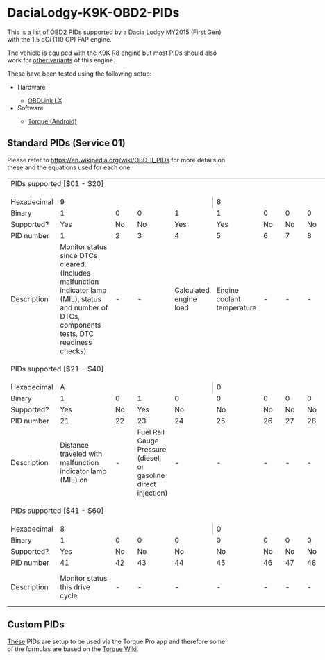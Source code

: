 # DaciaLodgy-K9K-OBD2-PIDs

This is a list of OBD2 PIDs supported by a Dacia Lodgy MY2015 (First Gen) with the 1.5 dCi (110 CP) FAP engine.

The vehicle is equiped with the K9K R8 engine but most PIDs should also work for <a href="https://en.wikipedia.org/wiki/Renault_K-Type_engine#K9K_dCi">other variants</a> of this engine.

These have been tested using the following setup:
<ul>
<li>Hardware</li>
        <ul>
        <li><a href="https://www.scantool.net/obdlink-lxbt/">OBDLink LX</a>
        </ul>
<li>Software</li>
        <ul>
        <li><a href="https://play.google.com/store/apps/details?id=org.prowl.torque&hl=en&gl=US">Torque (Android)</a></li>
        </ul>
</ul>

<h2> Standard PIDs (Service 01) </h2>

Please refer to https://en.wikipedia.org/wiki/OBD-II_PIDs for more details on these and the equations used for each one.

<table border="0" cellpadding="0" cellspacing="0" width="2259" style="border-collapse:
 collapse;table-layout:fixed;width:1694pt">
 <colgroup><col class="xl65" width="92" style="mso-width-source:userset;mso-width-alt:3364;
 width:69pt">
 <col class="xl65" width="152" style="mso-width-source:userset;mso-width-alt:5558;
 width:114pt">
 <col class="xl65" width="64" span="3" style="width:48pt">
 <col class="xl65" width="75" style="mso-width-source:userset;mso-width-alt:2742;
 width:56pt">
 <col class="xl65" width="64" span="6" style="width:48pt">
 <col class="xl65" width="72" style="mso-width-source:userset;mso-width-alt:2633;
 width:54pt">
 <col class="xl65" width="64" span="2" style="width:48pt">
 <col class="xl65" width="76" style="mso-width-source:userset;mso-width-alt:2779;
 width:57pt">
 <col class="xl65" width="64" span="17" style="width:48pt">
 </colgroup><tbody><tr height="15" style="height:11.25pt">
  <td height="15" class="xl65" colspan="2" width="244" style="height:11.25pt;
  mso-ignore:colspan;width:183pt">PIDs supported [$01 - $20]	</td>
  <td class="xl65" width="64" style="width:48pt"></td>
  <td class="xl65" width="64" style="width:48pt"></td>
  <td class="xl65" width="64" style="width:48pt"></td>
  <td class="xl65" width="75" style="width:56pt"></td>
  <td class="xl65" width="64" style="width:48pt"></td>
  <td class="xl65" width="64" style="width:48pt"></td>
  <td class="xl65" width="64" style="width:48pt"></td>
  <td class="xl65" width="64" style="width:48pt"></td>
  <td class="xl65" width="64" style="width:48pt"></td>
  <td class="xl65" width="64" style="width:48pt"></td>
  <td class="xl65" width="72" style="width:54pt"></td>
  <td class="xl65" width="64" style="width:48pt"></td>
  <td class="xl65" width="64" style="width:48pt"></td>
  <td class="xl65" width="76" style="width:57pt"></td>
  <td class="xl65" width="64" style="width:48pt"></td>
  <td class="xl65" width="64" style="width:48pt"></td>
  <td class="xl65" width="64" style="width:48pt"></td>
  <td class="xl65" width="64" style="width:48pt"></td>
  <td class="xl65" width="64" style="width:48pt"></td>
  <td class="xl65" width="64" style="width:48pt"></td>
  <td class="xl65" width="64" style="width:48pt"></td>
  <td class="xl65" width="64" style="width:48pt"></td>
  <td class="xl65" width="64" style="width:48pt"></td>
  <td class="xl65" width="64" style="width:48pt"></td>
  <td class="xl65" width="64" style="width:48pt"></td>
  <td class="xl65" width="64" style="width:48pt"></td>
  <td class="xl65" width="64" style="width:48pt"></td>
  <td class="xl65" width="64" style="width:48pt"></td>
  <td class="xl65" width="64" style="width:48pt"></td>
  <td class="xl65" width="64" style="width:48pt"></td>
  <td class="xl65" width="64" style="width:48pt"></td>
 </tr>
 <tr height="16" style="height:12.0pt">
  <td height="16" class="xl65" style="height:12.0pt"></td>
  <td class="xl65"></td>
  <td class="xl65"></td>
  <td class="xl65"></td>
  <td class="xl65"></td>
  <td class="xl65"></td>
  <td class="xl65"></td>
  <td class="xl65"></td>
  <td class="xl65"></td>
  <td class="xl65"></td>
  <td class="xl65"></td>
  <td class="xl65"></td>
  <td class="xl65"></td>
  <td class="xl65"></td>
  <td class="xl65"></td>
  <td class="xl65"></td>
  <td class="xl65"></td>
  <td class="xl65"></td>
  <td class="xl65"></td>
  <td class="xl65"></td>
  <td class="xl65"></td>
  <td class="xl65"></td>
  <td class="xl65"></td>
  <td class="xl65"></td>
  <td class="xl65"></td>
  <td class="xl65"></td>
  <td class="xl65"></td>
  <td class="xl65"></td>
  <td class="xl65"></td>
  <td class="xl65"></td>
  <td class="xl65"></td>
  <td class="xl65"></td>
  <td class="xl65"></td>
 </tr>
 <tr height="16" style="height:12.0pt">
  <td height="16" class="xl66" width="92" style="height:12.0pt;width:69pt">Hexadecimal</td>
  <td colspan="4" class="xl71" width="344" style="border-right:1.0pt solid #A2A9B1;
  border-left:none;width:258pt">9</td>
  <td colspan="4" class="xl71" width="267" style="border-right:1.0pt solid #A2A9B1;
  border-left:none;width:200pt">8</td>
  <td colspan="4" class="xl71" width="264" style="border-right:1.0pt solid #A2A9B1;
  border-left:none;width:198pt">3</td>
  <td colspan="4" class="xl71" width="268" style="border-right:1.0pt solid #A2A9B1;
  border-left:none;width:201pt">B</td>
  <td colspan="4" class="xl71" width="256" style="border-right:1.0pt solid #A2A9B1;
  border-left:none;width:192pt">A</td>
  <td colspan="4" class="xl71" width="256" style="border-right:1.0pt solid #A2A9B1;
  border-left:none;width:192pt">0</td>
  <td colspan="4" class="xl71" width="256" style="border-right:1.0pt solid #A2A9B1;
  border-left:none;width:192pt">1</td>
  <td colspan="4" class="xl71" width="256" style="border-right:1.0pt solid #A2A9B1;
  border-left:none;width:192pt">1</td>
 </tr>
 <tr height="16" style="height:12.0pt">
  <td height="16" class="xl66" width="92" style="height:12.0pt;border-top:none;
  width:69pt">Binary</td>
  <td class="xl67" width="152" style="border-top:none;border-left:none;width:114pt">1</td>
  <td class="xl67" width="64" style="border-top:none;border-left:none;width:48pt">0</td>
  <td class="xl67" width="64" style="border-top:none;border-left:none;width:48pt">0</td>
  <td class="xl67" width="64" style="border-top:none;border-left:none;width:48pt">1</td>
  <td class="xl67" width="75" style="border-top:none;border-left:none;width:56pt">1</td>
  <td class="xl67" width="64" style="border-top:none;border-left:none;width:48pt">0</td>
  <td class="xl67" width="64" style="border-top:none;border-left:none;width:48pt">0</td>
  <td class="xl67" width="64" style="border-top:none;border-left:none;width:48pt">0</td>
  <td class="xl67" width="64" style="border-top:none;border-left:none;width:48pt">0</td>
  <td class="xl67" width="64" style="border-top:none;border-left:none;width:48pt">0</td>
  <td class="xl67" width="64" style="border-top:none;border-left:none;width:48pt">1</td>
  <td class="xl67" width="72" style="border-top:none;border-left:none;width:54pt">1</td>
  <td class="xl67" width="64" style="border-top:none;border-left:none;width:48pt">1</td>
  <td class="xl67" width="64" style="border-top:none;border-left:none;width:48pt">0</td>
  <td class="xl67" width="76" style="border-top:none;border-left:none;width:57pt">1</td>
  <td class="xl67" width="64" style="border-top:none;border-left:none;width:48pt">1</td>
  <td class="xl67" width="64" style="border-top:none;border-left:none;width:48pt">1</td>
  <td class="xl67" width="64" style="border-top:none;border-left:none;width:48pt">0</td>
  <td class="xl67" width="64" style="border-top:none;border-left:none;width:48pt">1</td>
  <td class="xl67" width="64" style="border-top:none;border-left:none;width:48pt">0</td>
  <td class="xl67" width="64" style="border-top:none;border-left:none;width:48pt">0</td>
  <td class="xl67" width="64" style="border-top:none;border-left:none;width:48pt">0</td>
  <td class="xl67" width="64" style="border-top:none;border-left:none;width:48pt">0</td>
  <td class="xl67" width="64" style="border-top:none;border-left:none;width:48pt">0</td>
  <td class="xl67" width="64" style="border-top:none;border-left:none;width:48pt">0</td>
  <td class="xl67" width="64" style="border-top:none;border-left:none;width:48pt">0</td>
  <td class="xl67" width="64" style="border-top:none;border-left:none;width:48pt">0</td>
  <td class="xl67" width="64" style="border-top:none;border-left:none;width:48pt">1</td>
  <td class="xl67" width="64" style="border-top:none;border-left:none;width:48pt">0</td>
  <td class="xl67" width="64" style="border-top:none;border-left:none;width:48pt">0</td>
  <td class="xl67" width="64" style="border-top:none;border-left:none;width:48pt">0</td>
  <td class="xl67" width="64" style="border-top:none;border-left:none;width:48pt">1</td>
 </tr>
 <tr height="16" style="height:12.0pt">
  <td height="16" class="xl66" width="92" style="height:12.0pt;border-top:none;
  width:69pt">Supported?</td>
  <td class="xl68" width="152" style="border-top:none;border-left:none;width:114pt">Yes</td>
  <td class="xl69" width="64" style="border-top:none;border-left:none;width:48pt">No</td>
  <td class="xl69" width="64" style="border-top:none;border-left:none;width:48pt">No</td>
  <td class="xl68" width="64" style="border-top:none;border-left:none;width:48pt">Yes</td>
  <td class="xl68" width="75" style="border-top:none;border-left:none;width:56pt">Yes</td>
  <td class="xl69" width="64" style="border-top:none;border-left:none;width:48pt">No</td>
  <td class="xl69" width="64" style="border-top:none;border-left:none;width:48pt">No</td>
  <td class="xl69" width="64" style="border-top:none;border-left:none;width:48pt">No</td>
  <td class="xl69" width="64" style="border-top:none;border-left:none;width:48pt">No</td>
  <td class="xl69" width="64" style="border-top:none;border-left:none;width:48pt">No</td>
  <td class="xl68" width="64" style="border-top:none;border-left:none;width:48pt">Yes</td>
  <td class="xl68" width="72" style="border-top:none;border-left:none;width:54pt">Yes</td>
  <td class="xl68" width="64" style="border-top:none;border-left:none;width:48pt">Yes</td>
  <td class="xl69" width="64" style="border-top:none;border-left:none;width:48pt">No</td>
  <td class="xl68" width="76" style="border-top:none;border-left:none;width:57pt">Yes</td>
  <td class="xl68" width="64" style="border-top:none;border-left:none;width:48pt">Yes</td>
  <td class="xl68" width="64" style="border-top:none;border-left:none;width:48pt">Yes</td>
  <td class="xl69" width="64" style="border-top:none;border-left:none;width:48pt">No</td>
  <td class="xl68" width="64" style="border-top:none;border-left:none;width:48pt">Yes</td>
  <td class="xl69" width="64" style="border-top:none;border-left:none;width:48pt">No</td>
  <td class="xl69" width="64" style="border-top:none;border-left:none;width:48pt">No</td>
  <td class="xl69" width="64" style="border-top:none;border-left:none;width:48pt">No</td>
  <td class="xl69" width="64" style="border-top:none;border-left:none;width:48pt">No</td>
  <td class="xl69" width="64" style="border-top:none;border-left:none;width:48pt">No</td>
  <td class="xl69" width="64" style="border-top:none;border-left:none;width:48pt">No</td>
  <td class="xl69" width="64" style="border-top:none;border-left:none;width:48pt">No</td>
  <td class="xl69" width="64" style="border-top:none;border-left:none;width:48pt">No</td>
  <td class="xl68" width="64" style="border-top:none;border-left:none;width:48pt">Yes</td>
  <td class="xl69" width="64" style="border-top:none;border-left:none;width:48pt">No</td>
  <td class="xl69" width="64" style="border-top:none;border-left:none;width:48pt">No</td>
  <td class="xl69" width="64" style="border-top:none;border-left:none;width:48pt">No</td>
  <td class="xl68" width="64" style="border-top:none;border-left:none;width:48pt">Yes</td>
 </tr>
 <tr height="16" style="height:12.0pt">
  <td height="16" class="xl66" width="92" style="height:12.0pt;border-top:none;
  width:69pt">PID number</td>
  <td class="xl67" width="152" style="border-top:none;border-left:none;width:114pt">1</td>
  <td class="xl67" width="64" style="border-top:none;border-left:none;width:48pt">2</td>
  <td class="xl67" width="64" style="border-top:none;border-left:none;width:48pt">3</td>
  <td class="xl67" width="64" style="border-top:none;border-left:none;width:48pt">4</td>
  <td class="xl67" width="75" style="border-top:none;border-left:none;width:56pt">5</td>
  <td class="xl67" width="64" style="border-top:none;border-left:none;width:48pt">6</td>
  <td class="xl67" width="64" style="border-top:none;border-left:none;width:48pt">7</td>
  <td class="xl67" width="64" style="border-top:none;border-left:none;width:48pt">8</td>
  <td class="xl67" width="64" style="border-top:none;border-left:none;width:48pt">9</td>
  <td class="xl67" width="64" style="border-top:none;border-left:none;width:48pt">0A</td>
  <td class="xl67" width="64" style="border-top:none;border-left:none;width:48pt">0B</td>
  <td class="xl67" width="72" style="border-top:none;border-left:none;width:54pt">0C</td>
  <td class="xl67" width="64" style="border-top:none;border-left:none;width:48pt">0D</td>
  <td class="xl67" width="64" style="border-top:none;border-left:none;width:48pt">0E</td>
  <td class="xl67" width="76" style="border-top:none;border-left:none;width:57pt">0F</td>
  <td class="xl67" width="64" style="border-top:none;border-left:none;width:48pt">10</td>
  <td class="xl67" width="64" style="border-top:none;border-left:none;width:48pt">11</td>
  <td class="xl67" width="64" style="border-top:none;border-left:none;width:48pt">12</td>
  <td class="xl67" width="64" style="border-top:none;border-left:none;width:48pt">13</td>
  <td class="xl67" width="64" style="border-top:none;border-left:none;width:48pt">14</td>
  <td class="xl67" width="64" style="border-top:none;border-left:none;width:48pt">15</td>
  <td class="xl67" width="64" style="border-top:none;border-left:none;width:48pt">16</td>
  <td class="xl67" width="64" style="border-top:none;border-left:none;width:48pt">17</td>
  <td class="xl67" width="64" style="border-top:none;border-left:none;width:48pt">18</td>
  <td class="xl67" width="64" style="border-top:none;border-left:none;width:48pt">19</td>
  <td class="xl67" width="64" style="border-top:none;border-left:none;width:48pt">1A</td>
  <td class="xl67" width="64" style="border-top:none;border-left:none;width:48pt">1B</td>
  <td class="xl67" width="64" style="border-top:none;border-left:none;width:48pt">1C</td>
  <td class="xl67" width="64" style="border-top:none;border-left:none;width:48pt">1D</td>
  <td class="xl67" width="64" style="border-top:none;border-left:none;width:48pt">1E</td>
  <td class="xl67" width="64" style="border-top:none;border-left:none;width:48pt">1F</td>
  <td class="xl67" width="64" style="border-top:none;border-left:none;width:48pt">20</td>
 </tr>
 <tr height="91" style="height:68.25pt">
  <td height="91" class="xl66" width="92" style="height:68.25pt;border-top:none;
  width:69pt">Description</td>
  <td class="xl74" width="152" style="border-top:none;border-left:none;width:114pt">Monitor
  status since DTCs cleared. (Includes malfunction indicator lamp (MIL), status
  and number of DTCs, components tests, DTC readiness checks)</td>
  <td class="xl70" width="64" style="border-top:none;border-left:none;width:48pt">-</td>
  <td class="xl70" width="64" style="border-top:none;border-left:none;width:48pt">-</td>
  <td class="xl70" width="64" style="border-top:none;border-left:none;width:48pt">Calculated
  engine load</td>
  <td class="xl70" width="75" style="border-top:none;border-left:none;width:56pt">Engine
  coolant temperature</td>
  <td class="xl70" width="64" style="border-top:none;border-left:none;width:48pt">-</td>
  <td class="xl70" width="64" style="border-top:none;border-left:none;width:48pt">-</td>
  <td class="xl70" width="64" style="border-top:none;border-left:none;width:48pt">-</td>
  <td class="xl70" width="64" style="border-top:none;border-left:none;width:48pt">-</td>
  <td class="xl70" width="64" style="border-top:none;border-left:none;width:48pt">-</td>
  <td class="xl70" width="64" style="border-top:none;border-left:none;width:48pt">Intake
  manifold absolute pressure</td>
  <td class="xl70" width="72" style="border-top:none;border-left:none;width:54pt">Engine
  speed</td>
  <td class="xl70" width="64" style="border-top:none;border-left:none;width:48pt">Vehicle
  speed</td>
  <td class="xl70" width="64" style="border-top:none;border-left:none;width:48pt">-</td>
  <td class="xl70" width="76" style="border-top:none;border-left:none;width:57pt">Intake
  air temperature</td>
  <td class="xl70" width="64" style="border-top:none;border-left:none;width:48pt">Mass
  air flow sensor (MAF)&nbsp;air flow rate</td>
  <td class="xl70" width="64" style="border-top:none;border-left:none;width:48pt">Throttle
  position</td>
  <td class="xl70" width="64" style="border-top:none;border-left:none;width:48pt">-</td>
  <td class="xl70" width="64" style="border-top:none;border-left:none;width:48pt">Oxygen
  sensors present (in 2 banks)</td>
  <td class="xl70" width="64" style="border-top:none;border-left:none;width:48pt">-</td>
  <td class="xl70" width="64" style="border-top:none;border-left:none;width:48pt">-</td>
  <td class="xl70" width="64" style="border-top:none;border-left:none;width:48pt">-</td>
  <td class="xl70" width="64" style="border-top:none;border-left:none;width:48pt">-</td>
  <td class="xl70" width="64" style="border-top:none;border-left:none;width:48pt">-</td>
  <td class="xl70" width="64" style="border-top:none;border-left:none;width:48pt">-</td>
  <td class="xl70" width="64" style="border-top:none;border-left:none;width:48pt">-</td>
  <td class="xl70" width="64" style="border-top:none;border-left:none;width:48pt">-</td>
  <td class="xl70" width="64" style="border-top:none;border-left:none;width:48pt">OBD
  standards this vehicle conforms to</td>
  <td class="xl70" width="64" style="border-top:none;border-left:none;width:48pt">-</td>
  <td class="xl70" width="64" style="border-top:none;border-left:none;width:48pt">-</td>
  <td class="xl70" width="64" style="border-top:none;border-left:none;width:48pt">-</td>
  <td class="xl70" width="64" style="border-top:none;border-left:none;width:48pt">PIDs
  supported [$21 - $40]	</td>
 </tr>
 <tr height="15" style="height:11.25pt">
  <td height="15" class="xl65" style="height:11.25pt"></td>
  <td class="xl65"></td>
  <td class="xl65"></td>
  <td class="xl65"></td>
  <td class="xl65"></td>
  <td class="xl65"></td>
  <td class="xl65"></td>
  <td class="xl65"></td>
  <td class="xl65"></td>
  <td class="xl65"></td>
  <td class="xl65"></td>
  <td class="xl65"></td>
  <td class="xl65"></td>
  <td class="xl65"></td>
  <td class="xl65"></td>
  <td class="xl65"></td>
  <td class="xl65"></td>
  <td class="xl65"></td>
  <td class="xl65"></td>
  <td class="xl65"></td>
  <td class="xl65"></td>
  <td class="xl65"></td>
  <td class="xl65"></td>
  <td class="xl65"></td>
  <td class="xl65"></td>
  <td class="xl65"></td>
  <td class="xl65"></td>
  <td class="xl65"></td>
  <td class="xl65"></td>
  <td class="xl65"></td>
  <td class="xl65"></td>
  <td class="xl65"></td>
  <td class="xl65"></td>
 </tr>
 <tr height="15" style="height:11.25pt">
  <td height="15" class="xl65" colspan="2" style="height:11.25pt;mso-ignore:colspan">PIDs
  supported [$21 - $40]	</td>
  <td class="xl65"></td>
  <td class="xl65"></td>
  <td class="xl65"></td>
  <td class="xl65"></td>
  <td class="xl65"></td>
  <td class="xl65"></td>
  <td class="xl65"></td>
  <td class="xl65"></td>
  <td class="xl65"></td>
  <td class="xl65"></td>
  <td class="xl65"></td>
  <td class="xl65"></td>
  <td class="xl65"></td>
  <td class="xl65"></td>
  <td class="xl65"></td>
  <td class="xl65"></td>
  <td class="xl65"></td>
  <td class="xl65"></td>
  <td class="xl65"></td>
  <td class="xl65"></td>
  <td class="xl65"></td>
  <td class="xl65"></td>
  <td class="xl65"></td>
  <td class="xl65"></td>
  <td class="xl65"></td>
  <td class="xl65"></td>
  <td class="xl65"></td>
  <td class="xl65"></td>
  <td class="xl65"></td>
  <td class="xl65"></td>
  <td class="xl65"></td>
 </tr>
 <tr height="16" style="height:12.0pt">
  <td height="16" class="xl65" style="height:12.0pt"></td>
  <td class="xl65"></td>
  <td class="xl65"></td>
  <td class="xl65"></td>
  <td class="xl65"></td>
  <td class="xl65"></td>
  <td class="xl65"></td>
  <td class="xl65"></td>
  <td class="xl65"></td>
  <td class="xl65"></td>
  <td class="xl65"></td>
  <td class="xl65"></td>
  <td class="xl65"></td>
  <td class="xl65"></td>
  <td class="xl65"></td>
  <td class="xl65"></td>
  <td class="xl65"></td>
  <td class="xl65"></td>
  <td class="xl65"></td>
  <td class="xl65"></td>
  <td class="xl65"></td>
  <td class="xl65"></td>
  <td class="xl65"></td>
  <td class="xl65"></td>
  <td class="xl65"></td>
  <td class="xl65"></td>
  <td class="xl65"></td>
  <td class="xl65"></td>
  <td class="xl65"></td>
  <td class="xl65"></td>
  <td class="xl65"></td>
  <td class="xl65"></td>
  <td class="xl65"></td>
 </tr>
 <tr height="16" style="height:12.0pt">
  <td height="16" class="xl66" width="92" style="height:12.0pt;width:69pt">Hexadecimal</td>
  <td colspan="4" class="xl71" width="344" style="border-right:1.0pt solid #A2A9B1;
  border-left:none;width:258pt">A</td>
  <td colspan="4" class="xl71" width="267" style="border-right:1.0pt solid #A2A9B1;
  border-left:none;width:200pt">0</td>
  <td colspan="4" class="xl71" width="264" style="border-right:1.0pt solid #A2A9B1;
  border-left:none;width:198pt">0</td>
  <td colspan="4" class="xl71" width="268" style="border-right:1.0pt solid #A2A9B1;
  border-left:none;width:201pt">1</td>
  <td colspan="4" class="xl71" width="256" style="border-right:1.0pt solid #A2A9B1;
  border-left:none;width:192pt">8</td>
  <td colspan="4" class="xl71" width="256" style="border-right:1.0pt solid #A2A9B1;
  border-left:none;width:192pt">0</td>
  <td colspan="4" class="xl71" width="256" style="border-right:1.0pt solid #A2A9B1;
  border-left:none;width:192pt">0</td>
  <td colspan="4" class="xl71" width="256" style="border-right:1.0pt solid #A2A9B1;
  border-left:none;width:192pt">1</td>
 </tr>
 <tr height="16" style="height:12.0pt">
  <td height="16" class="xl66" width="92" style="height:12.0pt;border-top:none;
  width:69pt">Binary</td>
  <td class="xl67" width="152" style="border-top:none;border-left:none;width:114pt">1</td>
  <td class="xl67" width="64" style="border-top:none;border-left:none;width:48pt">0</td>
  <td class="xl67" width="64" style="border-top:none;border-left:none;width:48pt">1</td>
  <td class="xl67" width="64" style="border-top:none;border-left:none;width:48pt">0</td>
  <td class="xl67" width="75" style="border-top:none;border-left:none;width:56pt">0</td>
  <td class="xl67" width="64" style="border-top:none;border-left:none;width:48pt">0</td>
  <td class="xl67" width="64" style="border-top:none;border-left:none;width:48pt">0</td>
  <td class="xl67" width="64" style="border-top:none;border-left:none;width:48pt">0</td>
  <td class="xl67" width="64" style="border-top:none;border-left:none;width:48pt">0</td>
  <td class="xl67" width="64" style="border-top:none;border-left:none;width:48pt">0</td>
  <td class="xl67" width="64" style="border-top:none;border-left:none;width:48pt">0</td>
  <td class="xl67" width="72" style="border-top:none;border-left:none;width:54pt">0</td>
  <td class="xl67" width="64" style="border-top:none;border-left:none;width:48pt">0</td>
  <td class="xl67" width="64" style="border-top:none;border-left:none;width:48pt">0</td>
  <td class="xl67" width="76" style="border-top:none;border-left:none;width:57pt">0</td>
  <td class="xl67" width="64" style="border-top:none;border-left:none;width:48pt">1</td>
  <td class="xl67" width="64" style="border-top:none;border-left:none;width:48pt">1</td>
  <td class="xl67" width="64" style="border-top:none;border-left:none;width:48pt">0</td>
  <td class="xl67" width="64" style="border-top:none;border-left:none;width:48pt">0</td>
  <td class="xl67" width="64" style="border-top:none;border-left:none;width:48pt">0</td>
  <td class="xl67" width="64" style="border-top:none;border-left:none;width:48pt">0</td>
  <td class="xl67" width="64" style="border-top:none;border-left:none;width:48pt">0</td>
  <td class="xl67" width="64" style="border-top:none;border-left:none;width:48pt">0</td>
  <td class="xl67" width="64" style="border-top:none;border-left:none;width:48pt">0</td>
  <td class="xl67" width="64" style="border-top:none;border-left:none;width:48pt">0</td>
  <td class="xl67" width="64" style="border-top:none;border-left:none;width:48pt">0</td>
  <td class="xl67" width="64" style="border-top:none;border-left:none;width:48pt">0</td>
  <td class="xl67" width="64" style="border-top:none;border-left:none;width:48pt">1</td>
  <td class="xl67" width="64" style="border-top:none;border-left:none;width:48pt">0</td>
  <td class="xl67" width="64" style="border-top:none;border-left:none;width:48pt">0</td>
  <td class="xl67" width="64" style="border-top:none;border-left:none;width:48pt">0</td>
  <td class="xl67" width="64" style="border-top:none;border-left:none;width:48pt">1</td>
 </tr>
 <tr height="16" style="height:12.0pt">
  <td height="16" class="xl66" width="92" style="height:12.0pt;border-top:none;
  width:69pt">Supported?</td>
  <td class="xl68" width="152" style="border-top:none;border-left:none;width:114pt">Yes</td>
  <td class="xl69" width="64" style="border-top:none;border-left:none;width:48pt">No</td>
  <td class="xl68" width="64" style="border-top:none;border-left:none;width:48pt">Yes</td>
  <td class="xl69" width="64" style="border-top:none;border-left:none;width:48pt">No</td>
  <td class="xl69" width="75" style="border-top:none;border-left:none;width:56pt">No</td>
  <td class="xl69" width="64" style="border-top:none;border-left:none;width:48pt">No</td>
  <td class="xl69" width="64" style="border-top:none;border-left:none;width:48pt">No</td>
  <td class="xl69" width="64" style="border-top:none;border-left:none;width:48pt">No</td>
  <td class="xl69" width="64" style="border-top:none;border-left:none;width:48pt">No</td>
  <td class="xl69" width="64" style="border-top:none;border-left:none;width:48pt">No</td>
  <td class="xl69" width="64" style="border-top:none;border-left:none;width:48pt">No</td>
  <td class="xl69" width="72" style="border-top:none;border-left:none;width:54pt">No</td>
  <td class="xl69" width="64" style="border-top:none;border-left:none;width:48pt">No</td>
  <td class="xl69" width="64" style="border-top:none;border-left:none;width:48pt">No</td>
  <td class="xl69" width="76" style="border-top:none;border-left:none;width:57pt">No</td>
  <td class="xl68" width="64" style="border-top:none;border-left:none;width:48pt">Yes</td>
  <td class="xl68" width="64" style="border-top:none;border-left:none;width:48pt">Yes</td>
  <td class="xl69" width="64" style="border-top:none;border-left:none;width:48pt">No</td>
  <td class="xl69" width="64" style="border-top:none;border-left:none;width:48pt">No</td>
  <td class="xl69" width="64" style="border-top:none;border-left:none;width:48pt">No</td>
  <td class="xl69" width="64" style="border-top:none;border-left:none;width:48pt">No</td>
  <td class="xl69" width="64" style="border-top:none;border-left:none;width:48pt">No</td>
  <td class="xl69" width="64" style="border-top:none;border-left:none;width:48pt">No</td>
  <td class="xl69" width="64" style="border-top:none;border-left:none;width:48pt">No</td>
  <td class="xl69" width="64" style="border-top:none;border-left:none;width:48pt">No</td>
  <td class="xl69" width="64" style="border-top:none;border-left:none;width:48pt">No</td>
  <td class="xl69" width="64" style="border-top:none;border-left:none;width:48pt">No</td>
  <td class="xl69" width="64" style="border-top:none;border-left:none;width:48pt">No</td>
  <td class="xl69" width="64" style="border-top:none;border-left:none;width:48pt">No</td>
  <td class="xl69" width="64" style="border-top:none;border-left:none;width:48pt">No</td>
  <td class="xl69" width="64" style="border-top:none;border-left:none;width:48pt">No</td>
  <td class="xl68" width="64" style="border-top:none;border-left:none;width:48pt">Yes</td>
 </tr>
 <tr height="16" style="height:12.0pt">
  <td height="16" class="xl66" width="92" style="height:12.0pt;border-top:none;
  width:69pt">PID number</td>
  <td class="xl67" width="152" style="border-top:none;border-left:none;width:114pt">21</td>
  <td class="xl67" width="64" style="border-top:none;border-left:none;width:48pt">22</td>
  <td class="xl67" width="64" style="border-top:none;border-left:none;width:48pt">23</td>
  <td class="xl67" width="64" style="border-top:none;border-left:none;width:48pt">24</td>
  <td class="xl67" width="75" style="border-top:none;border-left:none;width:56pt">25</td>
  <td class="xl67" width="64" style="border-top:none;border-left:none;width:48pt">26</td>
  <td class="xl67" width="64" style="border-top:none;border-left:none;width:48pt">27</td>
  <td class="xl67" width="64" style="border-top:none;border-left:none;width:48pt">28</td>
  <td class="xl67" width="64" style="border-top:none;border-left:none;width:48pt">29</td>
  <td class="xl67" width="64" style="border-top:none;border-left:none;width:48pt">2A</td>
  <td class="xl67" width="64" style="border-top:none;border-left:none;width:48pt">2B</td>
  <td class="xl67" width="72" style="border-top:none;border-left:none;width:54pt">2C</td>
  <td class="xl67" width="64" style="border-top:none;border-left:none;width:48pt">2D</td>
  <td class="xl67" width="64" style="border-top:none;border-left:none;width:48pt">2E</td>
  <td class="xl67" width="76" style="border-top:none;border-left:none;width:57pt">2F</td>
  <td class="xl67" width="64" style="border-top:none;border-left:none;width:48pt">30</td>
  <td class="xl67" width="64" style="border-top:none;border-left:none;width:48pt">31</td>
  <td class="xl67" width="64" style="border-top:none;border-left:none;width:48pt">32</td>
  <td class="xl67" width="64" style="border-top:none;border-left:none;width:48pt">33</td>
  <td class="xl67" width="64" style="border-top:none;border-left:none;width:48pt">34</td>
  <td class="xl67" width="64" style="border-top:none;border-left:none;width:48pt">35</td>
  <td class="xl67" width="64" style="border-top:none;border-left:none;width:48pt">36</td>
  <td class="xl67" width="64" style="border-top:none;border-left:none;width:48pt">37</td>
  <td class="xl67" width="64" style="border-top:none;border-left:none;width:48pt">38</td>
  <td class="xl67" width="64" style="border-top:none;border-left:none;width:48pt">39</td>
  <td class="xl67" width="64" style="border-top:none;border-left:none;width:48pt">3A</td>
  <td class="xl67" width="64" style="border-top:none;border-left:none;width:48pt">3B</td>
  <td class="xl67" width="64" style="border-top:none;border-left:none;width:48pt">3C</td>
  <td class="xl67" width="64" style="border-top:none;border-left:none;width:48pt">3D</td>
  <td class="xl67" width="64" style="border-top:none;border-left:none;width:48pt">3E</td>
  <td class="xl67" width="64" style="border-top:none;border-left:none;width:48pt">3F</td>
  <td class="xl67" width="64" style="border-top:none;border-left:none;width:48pt">40</td>
 </tr>
 <tr height="76" style="height:57.0pt">
  <td height="76" class="xl66" width="92" style="height:57.0pt;border-top:none;
  width:69pt">Description</td>
  <td class="xl70" width="152" style="border-top:none;border-left:none;width:114pt">Distance
  traveled with malfunction indicator lamp (MIL) on</td>
  <td class="xl70" width="64" style="border-top:none;border-left:none;width:48pt">-</td>
  <td class="xl70" width="64" style="border-top:none;border-left:none;width:48pt">Fuel Rail Gauge Pressure (diesel, or gasoline direct injection)</td>
  <td class="xl70" width="64" style="border-top:none;border-left:none;width:48pt">-</td>
  <td class="xl70" width="75" style="border-top:none;border-left:none;width:56pt">-</td>
  <td class="xl70" width="64" style="border-top:none;border-left:none;width:48pt">-</td>
  <td class="xl70" width="64" style="border-top:none;border-left:none;width:48pt">-</td>
  <td class="xl70" width="64" style="border-top:none;border-left:none;width:48pt">-</td>
  <td class="xl70" width="64" style="border-top:none;border-left:none;width:48pt">-</td>
  <td class="xl70" width="64" style="border-top:none;border-left:none;width:48pt">-</td>
  <td class="xl70" width="64" style="border-top:none;border-left:none;width:48pt">-</td>
  <td class="xl70" width="72" style="border-top:none;border-left:none;width:54pt">-</td>
  <td class="xl70" width="64" style="border-top:none;border-left:none;width:48pt">-</td>
  <td class="xl70" width="64" style="border-top:none;border-left:none;width:48pt">-</td>
  <td class="xl70" width="76" style="border-top:none;border-left:none;width:57pt">-</td>
  <td class="xl70" width="64" style="border-top:none;border-left:none;width:48pt">Warm-ups
  since codes cleared</td>
  <td class="xl70" width="64" style="border-top:none;border-left:none;width:48pt">Distance
  traveled since codes cleared</td>
  <td class="xl70" width="64" style="border-top:none;border-left:none;width:48pt">-</td>
  <td class="xl70" width="64" style="border-top:none;border-left:none;width:48pt">-</td>
  <td class="xl70" width="64" style="border-top:none;border-left:none;width:48pt">-</td>
  <td class="xl70" width="64" style="border-top:none;border-left:none;width:48pt">-</td>
  <td class="xl70" width="64" style="border-top:none;border-left:none;width:48pt">-</td>
  <td class="xl70" width="64" style="border-top:none;border-left:none;width:48pt">-</td>
  <td class="xl70" width="64" style="border-top:none;border-left:none;width:48pt">-</td>
  <td class="xl70" width="64" style="border-top:none;border-left:none;width:48pt">-</td>
  <td class="xl70" width="64" style="border-top:none;border-left:none;width:48pt">-</td>
  <td class="xl70" width="64" style="border-top:none;border-left:none;width:48pt">-</td>
  <td class="xl70" width="64" style="border-top:none;border-left:none;width:48pt">-</td>
  <td class="xl70" width="64" style="border-top:none;border-left:none;width:48pt">-</td>
  <td class="xl70" width="64" style="border-top:none;border-left:none;width:48pt">-</td>
  <td class="xl70" width="64" style="border-top:none;border-left:none;width:48pt">-</td>
  <td class="xl70" width="64" style="border-top:none;border-left:none;width:48pt">PIDs
  supported [$41 - $60]</td>
 </tr>
 <tr height="15" style="height:11.25pt">
  <td height="15" class="xl65" style="height:11.25pt"></td>
  <td class="xl65"></td>
  <td class="xl65"></td>
  <td class="xl65"></td>
  <td class="xl65"></td>
  <td class="xl65"></td>
  <td class="xl65"></td>
  <td class="xl65"></td>
  <td class="xl65"></td>
  <td class="xl65"></td>
  <td class="xl65"></td>
  <td class="xl65"></td>
  <td class="xl65"></td>
  <td class="xl65"></td>
  <td class="xl65"></td>
  <td class="xl65"></td>
  <td class="xl65"></td>
  <td class="xl65"></td>
  <td class="xl65"></td>
  <td class="xl65"></td>
  <td class="xl65"></td>
  <td class="xl65"></td>
  <td class="xl65"></td>
  <td class="xl65"></td>
  <td class="xl65"></td>
  <td class="xl65"></td>
  <td class="xl65"></td>
  <td class="xl65"></td>
  <td class="xl65"></td>
  <td class="xl65"></td>
  <td class="xl65"></td>
  <td class="xl65"></td>
  <td class="xl65"></td>
 </tr>
 <tr height="15" style="height:11.25pt">
  <td height="15" class="xl65" colspan="2" style="height:11.25pt;mso-ignore:colspan">PIDs
  supported [$41 - $60]	</td>
  <td class="xl65"></td>
  <td class="xl65"></td>
  <td class="xl65"></td>
  <td class="xl65"></td>
  <td class="xl65"></td>
  <td class="xl65"></td>
  <td class="xl65"></td>
  <td class="xl65"></td>
  <td class="xl65"></td>
  <td class="xl65"></td>
  <td class="xl65"></td>
  <td class="xl65"></td>
  <td class="xl65"></td>
  <td class="xl65"></td>
  <td class="xl65"></td>
  <td class="xl65"></td>
  <td class="xl65"></td>
  <td class="xl65"></td>
  <td class="xl65"></td>
  <td class="xl65"></td>
  <td class="xl65"></td>
  <td class="xl65"></td>
  <td class="xl65"></td>
  <td class="xl65"></td>
  <td class="xl65"></td>
  <td class="xl65"></td>
  <td class="xl65"></td>
  <td class="xl65"></td>
  <td class="xl65"></td>
  <td class="xl65"></td>
  <td class="xl65"></td>
 </tr>
 <tr height="16" style="height:12.0pt">
  <td height="16" class="xl65" style="height:12.0pt"></td>
  <td class="xl65"></td>
  <td class="xl65"></td>
  <td class="xl65"></td>
  <td class="xl65"></td>
  <td class="xl65"></td>
  <td class="xl65"></td>
  <td class="xl65"></td>
  <td class="xl65"></td>
  <td class="xl65"></td>
  <td class="xl65"></td>
  <td class="xl65"></td>
  <td class="xl65"></td>
  <td class="xl65"></td>
  <td class="xl65"></td>
  <td class="xl65"></td>
  <td class="xl65"></td>
  <td class="xl65"></td>
  <td class="xl65"></td>
  <td class="xl65"></td>
  <td class="xl65"></td>
  <td class="xl65"></td>
  <td class="xl65"></td>
  <td class="xl65"></td>
  <td class="xl65"></td>
  <td class="xl65"></td>
  <td class="xl65"></td>
  <td class="xl65"></td>
  <td class="xl65"></td>
  <td class="xl65"></td>
  <td class="xl65"></td>
  <td class="xl65"></td>
  <td class="xl65"></td>
 </tr>
 <tr height="16" style="height:12.0pt">
  <td height="16" class="xl66" width="92" style="height:12.0pt;width:69pt">Hexadecimal</td>
  <td colspan="4" class="xl71" width="344" style="border-right:1.0pt solid #A2A9B1;
  border-left:none;width:258pt">8</td>
  <td colspan="4" class="xl71" width="267" style="border-right:1.0pt solid #A2A9B1;
  border-left:none;width:200pt">0</td>
  <td colspan="4" class="xl71" width="264" style="border-right:1.0pt solid #A2A9B1;
  border-left:none;width:198pt">0</td>
  <td colspan="4" class="xl71" width="268" style="border-right:1.0pt solid #A2A9B1;
  border-left:none;width:201pt">0</td>
  <td colspan="4" class="xl71" width="256" style="border-right:1.0pt solid #A2A9B1;
  border-left:none;width:192pt">0</td>
  <td colspan="4" class="xl71" width="256" style="border-right:1.0pt solid #A2A9B1;
  border-left:none;width:192pt">0</td>
  <td colspan="4" class="xl71" width="256" style="border-right:1.0pt solid #A2A9B1;
  border-left:none;width:192pt">0</td>
  <td colspan="4" class="xl71" width="256" style="border-right:1.0pt solid #A2A9B1;
  border-left:none;width:192pt">0</td>
 </tr>
 <tr height="16" style="height:12.0pt">
  <td height="16" class="xl66" width="92" style="height:12.0pt;border-top:none;
  width:69pt">Binary</td>
  <td class="xl67" width="152" style="border-top:none;border-left:none;width:114pt">1</td>
  <td class="xl67" width="64" style="border-top:none;border-left:none;width:48pt">0</td>
  <td class="xl67" width="64" style="border-top:none;border-left:none;width:48pt">0</td>
  <td class="xl67" width="64" style="border-top:none;border-left:none;width:48pt">0</td>
  <td class="xl67" width="75" style="border-top:none;border-left:none;width:56pt">0</td>
  <td class="xl67" width="64" style="border-top:none;border-left:none;width:48pt">0</td>
  <td class="xl67" width="64" style="border-top:none;border-left:none;width:48pt">0</td>
  <td class="xl67" width="64" style="border-top:none;border-left:none;width:48pt">0</td>
  <td class="xl67" width="64" style="border-top:none;border-left:none;width:48pt">0</td>
  <td class="xl67" width="64" style="border-top:none;border-left:none;width:48pt">0</td>
  <td class="xl67" width="64" style="border-top:none;border-left:none;width:48pt">0</td>
  <td class="xl67" width="72" style="border-top:none;border-left:none;width:54pt">0</td>
  <td class="xl67" width="64" style="border-top:none;border-left:none;width:48pt">0</td>
  <td class="xl67" width="64" style="border-top:none;border-left:none;width:48pt">0</td>
  <td class="xl67" width="76" style="border-top:none;border-left:none;width:57pt">0</td>
  <td class="xl67" width="64" style="border-top:none;border-left:none;width:48pt">0</td>
  <td class="xl67" width="64" style="border-top:none;border-left:none;width:48pt">0</td>
  <td class="xl67" width="64" style="border-top:none;border-left:none;width:48pt">0</td>
  <td class="xl67" width="64" style="border-top:none;border-left:none;width:48pt">0</td>
  <td class="xl67" width="64" style="border-top:none;border-left:none;width:48pt">0</td>
  <td class="xl67" width="64" style="border-top:none;border-left:none;width:48pt">0</td>
  <td class="xl67" width="64" style="border-top:none;border-left:none;width:48pt">0</td>
  <td class="xl67" width="64" style="border-top:none;border-left:none;width:48pt">0</td>
  <td class="xl67" width="64" style="border-top:none;border-left:none;width:48pt">0</td>
  <td class="xl67" width="64" style="border-top:none;border-left:none;width:48pt">0</td>
  <td class="xl67" width="64" style="border-top:none;border-left:none;width:48pt">0</td>
  <td class="xl67" width="64" style="border-top:none;border-left:none;width:48pt">0</td>
  <td class="xl67" width="64" style="border-top:none;border-left:none;width:48pt">0</td>
  <td class="xl67" width="64" style="border-top:none;border-left:none;width:48pt">0</td>
  <td class="xl67" width="64" style="border-top:none;border-left:none;width:48pt">0</td>
  <td class="xl67" width="64" style="border-top:none;border-left:none;width:48pt">0</td>
  <td class="xl67" width="64" style="border-top:none;border-left:none;width:48pt">0</td>
 </tr>
 <tr height="16" style="height:12.0pt">
  <td height="16" class="xl66" width="92" style="height:12.0pt;border-top:none;
  width:69pt">Supported?</td>
  <td class="xl68" width="152" style="border-top:none;border-left:none;width:114pt">Yes</td>
  <td class="xl69" width="64" style="border-top:none;border-left:none;width:48pt">No</td>
  <td class="xl69" width="64" style="border-top:none;border-left:none;width:48pt">No</td>
  <td class="xl69" width="64" style="border-top:none;border-left:none;width:48pt">No</td>
  <td class="xl69" width="75" style="border-top:none;border-left:none;width:56pt">No</td>
  <td class="xl69" width="64" style="border-top:none;border-left:none;width:48pt">No</td>
  <td class="xl69" width="64" style="border-top:none;border-left:none;width:48pt">No</td>
  <td class="xl69" width="64" style="border-top:none;border-left:none;width:48pt">No</td>
  <td class="xl69" width="64" style="border-top:none;border-left:none;width:48pt">No</td>
  <td class="xl69" width="64" style="border-top:none;border-left:none;width:48pt">No</td>
  <td class="xl69" width="64" style="border-top:none;border-left:none;width:48pt">No</td>
  <td class="xl69" width="72" style="border-top:none;border-left:none;width:54pt">No</td>
  <td class="xl69" width="64" style="border-top:none;border-left:none;width:48pt">No</td>
  <td class="xl69" width="64" style="border-top:none;border-left:none;width:48pt">No</td>
  <td class="xl69" width="76" style="border-top:none;border-left:none;width:57pt">No</td>
  <td class="xl69" width="64" style="border-top:none;border-left:none;width:48pt">No</td>
  <td class="xl69" width="64" style="border-top:none;border-left:none;width:48pt">No</td>
  <td class="xl69" width="64" style="border-top:none;border-left:none;width:48pt">No</td>
  <td class="xl69" width="64" style="border-top:none;border-left:none;width:48pt">No</td>
  <td class="xl69" width="64" style="border-top:none;border-left:none;width:48pt">No</td>
  <td class="xl69" width="64" style="border-top:none;border-left:none;width:48pt">No</td>
  <td class="xl69" width="64" style="border-top:none;border-left:none;width:48pt">No</td>
  <td class="xl69" width="64" style="border-top:none;border-left:none;width:48pt">No</td>
  <td class="xl69" width="64" style="border-top:none;border-left:none;width:48pt">No</td>
  <td class="xl69" width="64" style="border-top:none;border-left:none;width:48pt">No</td>
  <td class="xl69" width="64" style="border-top:none;border-left:none;width:48pt">No</td>
  <td class="xl69" width="64" style="border-top:none;border-left:none;width:48pt">No</td>
  <td class="xl69" width="64" style="border-top:none;border-left:none;width:48pt">No</td>
  <td class="xl69" width="64" style="border-top:none;border-left:none;width:48pt">No</td>
  <td class="xl69" width="64" style="border-top:none;border-left:none;width:48pt">No</td>
  <td class="xl69" width="64" style="border-top:none;border-left:none;width:48pt">No</td>
  <td class="xl69" width="64" style="border-top:none;border-left:none;width:48pt">No</td>
 </tr>
 <tr height="16" style="height:12.0pt">
  <td height="16" class="xl66" width="92" style="height:12.0pt;border-top:none;
  width:69pt">PID number</td>
  <td class="xl67" width="152" style="border-top:none;border-left:none;width:114pt">41</td>
  <td class="xl67" width="64" style="border-top:none;border-left:none;width:48pt">42</td>
  <td class="xl67" width="64" style="border-top:none;border-left:none;width:48pt">43</td>
  <td class="xl67" width="64" style="border-top:none;border-left:none;width:48pt">44</td>
  <td class="xl67" width="75" style="border-top:none;border-left:none;width:56pt">45</td>
  <td class="xl67" width="64" style="border-top:none;border-left:none;width:48pt">46</td>
  <td class="xl67" width="64" style="border-top:none;border-left:none;width:48pt">47</td>
  <td class="xl67" width="64" style="border-top:none;border-left:none;width:48pt">48</td>
  <td class="xl67" width="64" style="border-top:none;border-left:none;width:48pt">49</td>
  <td class="xl67" width="64" style="border-top:none;border-left:none;width:48pt">4A</td>
  <td class="xl67" width="64" style="border-top:none;border-left:none;width:48pt">4B</td>
  <td class="xl67" width="72" style="border-top:none;border-left:none;width:54pt">4C</td>
  <td class="xl67" width="64" style="border-top:none;border-left:none;width:48pt">4D</td>
  <td class="xl67" width="64" style="border-top:none;border-left:none;width:48pt">4E</td>
  <td class="xl67" width="76" style="border-top:none;border-left:none;width:57pt">4F</td>
  <td class="xl67" width="64" style="border-top:none;border-left:none;width:48pt">50</td>
  <td class="xl67" width="64" style="border-top:none;border-left:none;width:48pt">51</td>
  <td class="xl67" width="64" style="border-top:none;border-left:none;width:48pt">52</td>
  <td class="xl67" width="64" style="border-top:none;border-left:none;width:48pt">53</td>
  <td class="xl67" width="64" style="border-top:none;border-left:none;width:48pt">54</td>
  <td class="xl67" width="64" style="border-top:none;border-left:none;width:48pt">55</td>
  <td class="xl67" width="64" style="border-top:none;border-left:none;width:48pt">56</td>
  <td class="xl67" width="64" style="border-top:none;border-left:none;width:48pt">57</td>
  <td class="xl67" width="64" style="border-top:none;border-left:none;width:48pt">58</td>
  <td class="xl67" width="64" style="border-top:none;border-left:none;width:48pt">59</td>
  <td class="xl67" width="64" style="border-top:none;border-left:none;width:48pt">5A</td>
  <td class="xl67" width="64" style="border-top:none;border-left:none;width:48pt">5B</td>
  <td class="xl67" width="64" style="border-top:none;border-left:none;width:48pt">5C</td>
  <td class="xl67" width="64" style="border-top:none;border-left:none;width:48pt">5D</td>
  <td class="xl67" width="64" style="border-top:none;border-left:none;width:48pt">5E</td>
  <td class="xl67" width="64" style="border-top:none;border-left:none;width:48pt">5F</td>
  <td class="xl67" width="64" style="border-top:none;border-left:none;width:48pt">60</td>
 </tr>
 <tr height="61" style="height:45.75pt">
  <td height="61" class="xl66" width="92" style="height:45.75pt;border-top:none;
  width:69pt">Description</td>
  <td class="xl70" width="152" style="border-top:none;border-left:none;width:114pt">Monitor
  status this drive cycle</td>
  <td class="xl70" width="64" style="border-top:none;border-left:none;width:48pt">-</td>
  <td class="xl70" width="64" style="border-top:none;border-left:none;width:48pt">-</td>
  <td class="xl70" width="64" style="border-top:none;border-left:none;width:48pt">-</td>
  <td class="xl70" width="75" style="border-top:none;border-left:none;width:56pt">-</td>
  <td class="xl70" width="64" style="border-top:none;border-left:none;width:48pt">-</td>
  <td class="xl70" width="64" style="border-top:none;border-left:none;width:48pt">-</td>
  <td class="xl70" width="64" style="border-top:none;border-left:none;width:48pt">-</td>
  <td class="xl70" width="64" style="border-top:none;border-left:none;width:48pt">-</td>
  <td class="xl70" width="64" style="border-top:none;border-left:none;width:48pt">-</td>
  <td class="xl70" width="64" style="border-top:none;border-left:none;width:48pt">-</td>
  <td class="xl70" width="72" style="border-top:none;border-left:none;width:54pt">-</td>
  <td class="xl70" width="64" style="border-top:none;border-left:none;width:48pt">-</td>
  <td class="xl70" width="64" style="border-top:none;border-left:none;width:48pt">-</td>
  <td class="xl70" width="76" style="border-top:none;border-left:none;width:57pt">-</td>
  <td class="xl70" width="64" style="border-top:none;border-left:none;width:48pt">-</td>
  <td class="xl70" width="64" style="border-top:none;border-left:none;width:48pt">-</td>
  <td class="xl70" width="64" style="border-top:none;border-left:none;width:48pt">-</td>
  <td class="xl70" width="64" style="border-top:none;border-left:none;width:48pt">-</td>
  <td class="xl70" width="64" style="border-top:none;border-left:none;width:48pt">-</td>
  <td class="xl70" width="64" style="border-top:none;border-left:none;width:48pt">-</td>
  <td class="xl70" width="64" style="border-top:none;border-left:none;width:48pt">-</td>
  <td class="xl70" width="64" style="border-top:none;border-left:none;width:48pt">-</td>
  <td class="xl70" width="64" style="border-top:none;border-left:none;width:48pt">-</td>
  <td class="xl70" width="64" style="border-top:none;border-left:none;width:48pt">-</td>
  <td class="xl70" width="64" style="border-top:none;border-left:none;width:48pt">-</td>
  <td class="xl70" width="64" style="border-top:none;border-left:none;width:48pt">-</td>
  <td class="xl70" width="64" style="border-top:none;border-left:none;width:48pt">-</td>
  <td class="xl70" width="64" style="border-top:none;border-left:none;width:48pt">-</td>
  <td class="xl70" width="64" style="border-top:none;border-left:none;width:48pt">-</td>
  <td class="xl70" width="64" style="border-top:none;border-left:none;width:48pt">-</td>
  <td class="xl70" width="64" style="border-top:none;border-left:none;width:48pt">PIDs
  supported [$61 - $80]	</td>
 </tr>
 <!--[if supportMisalignedColumns]-->
 <tr height="0" style="display:none">
  <td width="92" style="width:69pt"></td>
  <td width="152" style="width:114pt"></td>
  <td width="64" style="width:48pt"></td>
  <td width="64" style="width:48pt"></td>
  <td width="64" style="width:48pt"></td>
  <td width="75" style="width:56pt"></td>
  <td width="64" style="width:48pt"></td>
  <td width="64" style="width:48pt"></td>
  <td width="64" style="width:48pt"></td>
  <td width="64" style="width:48pt"></td>
  <td width="64" style="width:48pt"></td>
  <td width="64" style="width:48pt"></td>
  <td width="72" style="width:54pt"></td>
  <td width="64" style="width:48pt"></td>
  <td width="64" style="width:48pt"></td>
  <td width="76" style="width:57pt"></td>
  <td width="64" style="width:48pt"></td>
  <td width="64" style="width:48pt"></td>
  <td width="64" style="width:48pt"></td>
  <td width="64" style="width:48pt"></td>
  <td width="64" style="width:48pt"></td>
  <td width="64" style="width:48pt"></td>
  <td width="64" style="width:48pt"></td>
  <td width="64" style="width:48pt"></td>
  <td width="64" style="width:48pt"></td>
  <td width="64" style="width:48pt"></td>
  <td width="64" style="width:48pt"></td>
  <td width="64" style="width:48pt"></td>
  <td width="64" style="width:48pt"></td>
  <td width="64" style="width:48pt"></td>
  <td width="64" style="width:48pt"></td>
  <td width="64" style="width:48pt"></td>
  <td width="64" style="width:48pt"></td>
 </tr>
</tbody></table>
    
<h2> Custom PIDs </h2>

<a href="https://github.com/gdincu/DaciaLodgy-K9K-OBD2-PIDs/blob/main/K9K.csv">These</a> PIDs are setup to be used via the Torque Pro app and therefore some of the formulas are based on the <a href="https://wiki.torque-bhp.com/view/Equations">Torque Wiki</a>.